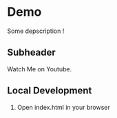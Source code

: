# Demo


Some depscription !


## Subheader

Watch Me on Youtube.



## Local Development   
1. Open index.html in your browser